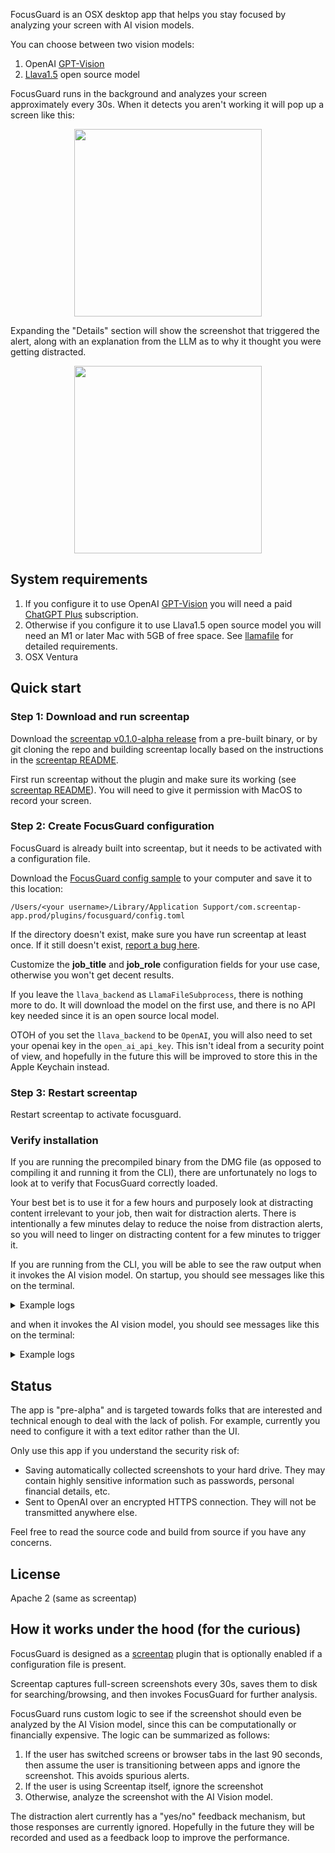 FocusGuard is an OSX desktop app that helps you stay focused by analyzing your screen with AI vision models.  

You can choose between two vision models:

1. OpenAI [GPT-Vision](https://platform.openai.com/docs/guides/vision) 
2. [Llava1.5](https://llava-vl.github.io/) open source model

FocusGuard runs in the background and analyzes your screen approximately every 30s.  When it detects you aren't working it will pop up a screen like this:

<p align="center">
  <img src="https://github.com/tleyden/screentap/assets/296876/44a49ed2-84a2-46d7-bad9-b898571c848a" height="300">
</p>

Expanding the "Details" section will show the screenshot that triggered the alert, along with an explanation from the LLM as to why it thought you were getting distracted.

<p align="center">
  <img src="https://github.com/tleyden/screentap/assets/296876/25946863-e104-4dd9-835e-fc5cecdaee70" height="300">
</p>

## System requirements

1. If you configure it to use OpenAI [GPT-Vision](https://platform.openai.com/docs/guides/vision) you will need a paid [ChatGPT Plus](https://openai.com/blog/chatgpt-plus) subscription.
2. Otherwise if you configure it to use Llava1.5 open source model you will need an M1 or later Mac with 5GB of free space.  See [llamafile](https://github.com/Mozilla-Ocho/llamafile) for detailed requirements.  
3. OSX Ventura

## Quick start

### Step 1: Download and run screentap

Download the [screentap v0.1.0-alpha release](https://github.com/tleyden/screentap/releases/tag/v0.1.0-alpha) from a pre-built binary, or by git cloning the repo and building screentap locally based on the instructions in the [screentap README](https://github.com/tleyden/screentap/blob/main/README.md).

First run screentap without the plugin and make sure its working (see [screentap README](https://github.com/tleyden/screentap/blob/main/README.md)).  You will need to give it permission with MacOS to record your screen.

### Step 2: Create FocusGuard configuration 

FocusGuard is already built into screentap, but it needs to be activated with a configuration file.

Download the [FocusGuard config sample](screentap-app/plugins/focusguard/config_sample.toml) to your computer and save it to this location:

```
/Users/<your username>/Library/Application Support/com.screentap-app.prod/plugins/focusguard/config.toml
```

If the directory doesn't exist, make sure you have run screentap at least once.  If it still doesn't exist, [report a bug here](https://github.com/tleyden/screentap/issues).

Customize the **job_title** and **job_role** configuration fields for your use case, otherwise you won't get decent results.

If you leave the `llava_backend` as `LlamaFileSubprocess`, there is nothing more to do.  It will download the model on the first use, and there is no API key needed since it is an open source local model.

OTOH of you set the  `llava_backend` to be `OpenAI`, you will also need to set your openai key in the `open_ai_api_key`.  This isn't ideal from a security point of view, and hopefully in the future this will be improved to store this in the Apple Keychain instead.

### Step 3: Restart screentap

Restart screentap to activate focusguard.

### Verify installation

If you are running the precompiled binary from the DMG file (as opposed to compiling it and running it from the CLI), there are unfortunately no logs to look at to verify that FocusGuard correctly loaded.

Your best bet is to use it for a few hours and purposely look at distracting content irrelevant to your job, then wait for distraction alerts.  There is intentionally a few minutes delay to reduce the noise from distraction alerts, so you will need to linger on distracting content for a few minutes to trigger it.

If you are running from the CLI, you will be able to see the raw output when it invokes the AI vision model.  On startup, you should see messages like this on the terminal.

<details>
<summary>Example logs</summary>

```
FocusGuard config found at path: /Users/<your username>/Library/Application Support/com.screentap-app.dev/plugins/focusguard/config.toml
Capturing screenshot.  cur_frontmost_app: missing value last_frontmost_app: com.googlecode.iterm2 cur_browser_tab: , last_browser_tab:  frontmost_app_or_tab_changed: true
FocusGuard handling screentap event # 7849 with len(ocr_text): 139 and len(png_data): 494254 frontmost app: missing value frontmost browser tab:
```

</details>

and when it invokes the AI vision model, you should see messages like this on the terminal:

<details>
<summary>Example logs</summary>

```
FocusGuard analyzing image with OpenAI.  Resizing image at png_image_path: ..
Resized image length in bytes: 548430: time_to_resize: 14.5264895s
Invoking OpenAI API
time_to_infer: 10.707368s
```

</details>

## Status

The app is "pre-alpha" and is targeted towards folks that are interested and technical enough to deal with the lack of polish.  For example, currently you need to configure it with a text editor rather than the UI.

Only use this app if you understand the security risk of:

* Saving automatically collected screenshots to your hard drive.  They may contain highly sensitive information such as passwords, personal financial details, etc.  
* Sent to OpenAI over an encrypted HTTPS connection.  They will not be transmitted anywhere else.

Feel free to read the source code and build from source if you have any concerns.

## License

Apache 2 (same as screentap)

## How it works under the hood (for the curious)

FocusGuard is designed as a [screentap](https://github.com/tleyden/screentap) plugin that is optionally enabled if a configuration file is present. 

Screentap captures full-screen screenshots every 30s, saves them to disk for searching/browsing, and then invokes FocusGuard for further analysis.

FocusGuard runs custom logic to see if the screenshot should even be analyzed by the AI Vision model, since this can be computationally or financially expensive.  The logic can be summarized as follows:

1. If the user has switched screens or browser tabs in the last 90 seconds, then assume the user is transitioning between apps and ignore the screenshot.  This avoids spurious alerts.
2. If the user is using Screentap itself, ignore the screenshot
3. Otherwise, analyze the screenshot with the AI Vision model.

The distraction alert currently has a "yes/no" feedback mechanism, but those responses are currently ignored.  Hopefully in the future they will be recorded and used as a feedback loop to improve the performance.

